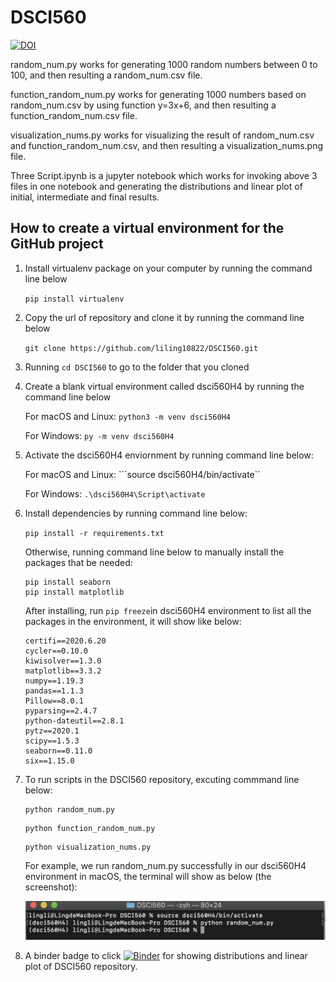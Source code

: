 # DSCI560
[![DOI](https://zenodo.org/badge/298402588.svg)](https://zenodo.org/badge/latestdoi/298402588)

random_num.py works for generating 1000 random numbers between 0 to 100, and then resulting a random_num.csv file.

function_random_num.py works for generating 1000 numbers based on random_num.csv by using function y=3x+6, and then resulting a function_random_num.csv file.

visualization_nums.py works for visualizing the result of random_num.csv and function_random_num.csv, and then resulting a visualization_nums.png file.

Three Script.ipynb is a jupyter notebook which works for invoking above 3 files in one notebook and generating the distributions and linear plot of initial, intermediate and final results.

 ## How to create a virtual environment for the GitHub project
 
1. Install virtualenv package on your computer by running the command line below
 
      ```pip install virtualenv```
 
2. Copy the url of repository and clone it by running the command line below
  
      ```git clone https://github.com/liling10822/DSCI560.git```
  
3. Running ```cd DSCI560```  to go to the folder that you cloned
 
4. Create a blank virtual environment called dsci560H4 by running the command line below
 
     For macOS and Linux: ```python3 -m venv dsci560H4```
   
     For Windows: ```py -m venv dsci560H4```
5. Activate the dsci560H4 enviornment by running command line below:

     For macOS and Linux: ```source dsci560H4/bin/activate``
   
     For Windows: ```.\dsci560H4\Script\activate```
6. Install dependencies by running command line below:

    ````pip install -r requirements.txt````
    
   Otherwise, running command line below to manually install the packages that be needed:
    ````
    pip install seaborn
    pip install matplotlib
    ````
    After installing, run ```pip freeze```in dsci560H4 environment to list all the packages in the environment, it will show like below:
    ```
    certifi==2020.6.20
    cycler==0.10.0
    kiwisolver==1.3.0
    matplotlib==3.3.2
    numpy==1.19.3
    pandas==1.1.3
    Pillow==8.0.1
    pyparsing==2.4.7
    python-dateutil==2.8.1
    pytz==2020.1
    scipy==1.5.3
    seaborn==0.11.0
    six==1.15.0
    ```

7. To run scripts in the DSCI560 repository, excuting commmand line below:

    ```
    python random_num.py
    ```
    ```
    python function_random_num.py
    ```
    ```
    python visualization_nums.py
    ```
    For example, we run random_num.py successfully in our dsci560H4 environment in macOS, the terminal will show as below (the screenshot):
    
    ![image](https://raw.githubusercontent.com/liling10822/DSCI560/master/screeshot_of_run_random_num.png)
  
 8. A binder badge to click [![Binder](https://mybinder.org/badge_logo.svg)](https://mybinder.org/v2/gh/liling10822/DSCI560.git/master?filepath=Three%20Scripts.ipynb)
for showing distributions and linear plot of DSCI560 repository.
 
